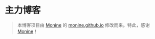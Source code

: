 # 主力博客

> 本博客项目由 [Monine](https://github.com/Monine) 的 [monine.github.io](https://github.com/Monine/monine.github.io) 修改而来。特此，感谢 [Monine](https://github.com/Monine)！

